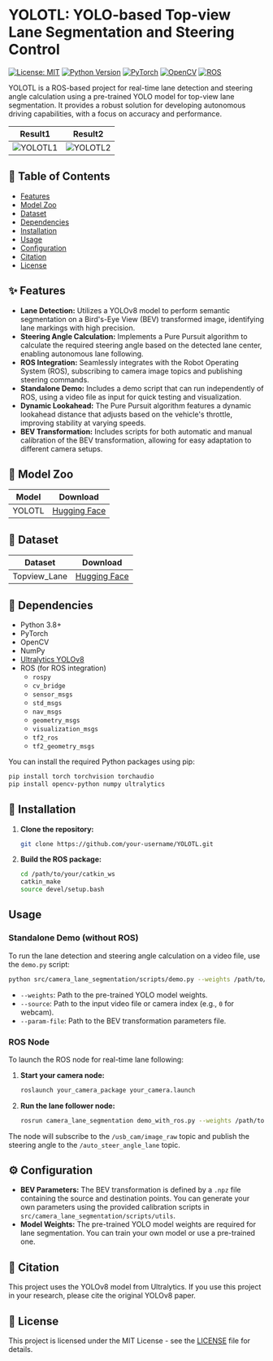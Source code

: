 # YOLOTL: YOLO-based Top-view Lane Segmentation and Steering Control

[![License: MIT](https://img.shields.io/badge/License-MIT-yellow.svg)](https://opensource.org/licenses/MIT)
[![Python Version](https://img.shields.io/badge/python-3.8+-blue.svg)](https://www.python.org/downloads/)
[![PyTorch](https://img.shields.io/badge/PyTorch-%23EE4C2C.svg?style=for-the-badge&logo=PyTorch&logoColor=white)](https://pytorch.org/)
[![OpenCV](https://img.shields.io/badge/OpenCV-%235C3EE8.svg?style=for-the-badge&logo=OpenCV&logoColor=white)](https://opencv.org/)
[![ROS](https://img.shields.io/badge/ROS-%2322314E.svg?style=for-the-badge&logo=ROS&logoColor=white)](http://www.ros.org/)

YOLOTL is a ROS-based project for real-time lane detection and steering angle calculation using a pre-trained YOLO model for top-view lane segmentation. It provides a robust solution for developing autonomous driving capabilities, with a focus on accuracy and performance.

| Result1 | Result2 |
| :---: | :---: |
| ![YOLOTL1](./YOLOTL1.gif) | ![YOLOTL2](./YOLOTL2.gif) |

## 📜 Table of Contents

*   [Features](#-features)
*   [Model Zoo](#-model-zoo)
*   [Dataset](#-dataset)
*   [Dependencies](#-dependencies)
*   [Installation](#-installation)
*   [Usage](#-usage)
*   [Configuration](#-configuration)
*   [Citation](#-citation)
*   [License](#-license)

## ✨ Features

*   **Lane Detection:** Utilizes a YOLOv8 model to perform semantic segmentation on a Bird's-Eye View (BEV) transformed image, identifying lane markings with high precision.
*   **Steering Angle Calculation:** Implements a Pure Pursuit algorithm to calculate the required steering angle based on the detected lane center, enabling autonomous lane following.
*   **ROS Integration:** Seamlessly integrates with the Robot Operating System (ROS), subscribing to camera image topics and publishing steering commands.
*   **Standalone Demo:** Includes a demo script that can run independently of ROS, using a video file as input for quick testing and visualization.
*   **Dynamic Lookahead:** The Pure Pursuit algorithm features a dynamic lookahead distance that adjusts based on the vehicle's throttle, improving stability at varying speeds.
*   **BEV Transformation:** Includes scripts for both automatic and manual calibration of the BEV transformation, allowing for easy adaptation to different camera setups.

## 🚀 Model Zoo

| Model | Download |
| :---: | :---: |
| YOLOTL | [Hugging Face](https://huggingface.co/Highsky7/YOLOTL) |

## 💾 Dataset

| Dataset | Download |
| :---: | :---: |
| Topview_Lane | [Hugging Face](https://huggingface.co/datasets/Highsky7/Topview_Lane) |

## 🔧 Dependencies

*   Python 3.8+
*   PyTorch
*   OpenCV
*   NumPy
*   [Ultralytics YOLOv8](https://github.com/ultralytics/ultralytics)
*   ROS (for ROS integration)
    *   `rospy`
    *   `cv_bridge`
    *   `sensor_msgs`
    *   `std_msgs`
    *   `nav_msgs`
    *   `geometry_msgs`
    *   `visualization_msgs`
    *   `tf2_ros`
    *   `tf2_geometry_msgs`

You can install the required Python packages using pip:

```bash
pip install torch torchvision torchaudio
pip install opencv-python numpy ultralytics
```

## 🚀 Installation

1.  **Clone the repository:**

    ```bash
    git clone https://github.com/your-username/YOLOTL.git
    ```

2.  **Build the ROS package:**

    ```bash
    cd /path/to/your/catkin_ws
    catkin_make
    source devel/setup.bash
    ```

## Usage

### Standalone Demo (without ROS)

To run the lane detection and steering angle calculation on a video file, use the `demo.py` script:

```bash
python src/camera_lane_segmentation/scripts/demo.py --weights /path/to/your/weights.pt --source /path/to/your/video.mp4 --param-file /path/to/your/bev_params.npz
```

*   `--weights`: Path to the pre-trained YOLO model weights.
*   `--source`: Path to the input video file or camera index (e.g., `0` for webcam).
*   `--param-file`: Path to the BEV transformation parameters file.

### ROS Node

To launch the ROS node for real-time lane following:

1.  **Start your camera node:**

    ```bash
    roslaunch your_camera_package your_camera.launch
    ```

2.  **Run the lane follower node:**

    ```bash
    rosrun camera_lane_segmentation demo_with_ros.py --weights /path/to/your/weights.pt --param-file /path/to/your/bev_params.npz
    ```

The node will subscribe to the `/usb_cam/image_raw` topic and publish the steering angle to the `/auto_steer_angle_lane` topic.

## ⚙️ Configuration

*   **BEV Parameters:** The BEV transformation is defined by a `.npz` file containing the source and destination points. You can generate your own parameters using the provided calibration scripts in `src/camera_lane_segmentation/scripts/utils`.
*   **Model Weights:** The pre-trained YOLO model weights are required for lane segmentation. You can train your own model or use a pre-trained one.

## 📝 Citation

This project uses the YOLOv8 model from Ultralytics. If you use this project in your research, please cite the original YOLOv8 paper.

## 📄 License

This project is licensed under the MIT License - see the [LICENSE](LICENSE) file for details.
